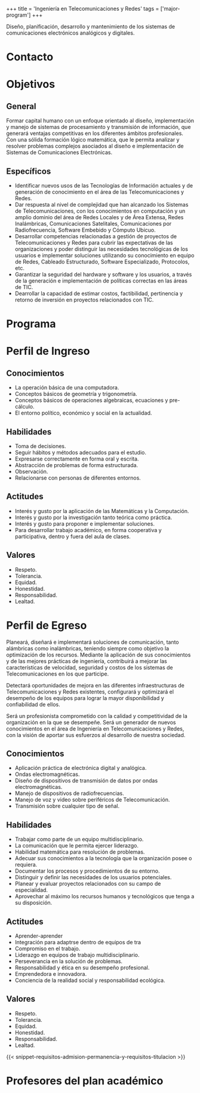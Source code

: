 +++
title = 'Ingeniería en Telecomunicaciones y Redes'
tags = ['major-program']
+++

Diseño, planificación, desarrollo y mantenimiento de los sistemas de comunicaciones electrónicos analógicos y digitales.

<!--more-->

# Contacto

# Objetivos

## General

Formar capital humano con un enfoque orientado al diseño, implementación y manejo de sistemas de procesamiento y transmisión de información, que generará ventajas competitivas en los diferentes ámbitos profesionales. Con una sólida formación lógico matemática, que le permita analizar y resolver problemas complejos asociados al diseño e implementación de Sistemas de Comunicaciones Electrónicas.

## Específicos

- Identificar nuevos usos de las Tecnologías de Información actuales y de generación de conocimiento en el área de las Telecomunicaciones y Redes.
- Dar respuesta al nivel de complejidad que han alcanzado los Sistemas de Telecomunicaciones, con los conocimientos en computación y un amplio dominio del área de Redes Locales y de Área Extensa, Redes Inalámbricas, Comunicaciones Satelitales, Comunicaciones por Radiofrecuencia, Software Embebido y Cómputo Ubicuo.
- Desarrollar competencias relacionadas a gestión de proyectos de Telecomunicaciones y Redes para cubrir las expectativas de las organizaciones y poder distinguir las necesidades tecnológicas de los usuarios e implementar soluciones utilizando su conocimiento en equipo de Redes, Cableado Estructurado, Software Especializado, Protocolos, etc.
- Garantizar la seguridad del hardware y software y los usuarios, a través de la generación e implementación de políticas correctas en las áreas de TIC.
- Dearrollar la capacidad de estimar costos, factibilidad, pertinencia y retorno de inversión en proyectos relacionados con TIC.

# Programa

# Perfil de Ingreso

## Conocimientos

- La operación básica de una computadora.
- Conceptos básicos de geometría y trigonometría.
- Conceptos básicos de operaciones algebraicas, ecuaciones y pre-cálculo.
- El entorno político, económico y social en la actualidad.

## Habilidades

- Toma de decisiones.
- Seguir hábitos y métodos adecuados para el estudio.
- Expresarse correctamente en forma oral y escrita.
- Abstracción de problemas de forma estructurada.
- Observación.
- Relacionarse con personas de diferentes entornos.

## Actitudes

- Interés y gusto por la aplicación de las Matemáticas y la Computación.
- Interés y gusto por la investigación tanto teórica como práctica.
- Interés y gusto para proponer e implementar soluciones.
- Para desarrollar trabajo académico, en forma cooperativa y participativa, dentro y fuera del aula de clases.

## Valores

- Respeto.
- Tolerancia.
- Equidad.
- Honestidad.
- Responsabilidad.
- Lealtad.

# Perfil de Egreso


Planeará, diseñará e implementará soluciones de comunicación, tanto alámbricas como inalámbricas, teniendo siempre como objetivo la optimización de los recursos. Mediante la aplicación de sus conocimientos y de las mejores prácticas de ingeniería, contribuirá a mejorar las características de velocidad, seguridad y costos de los sistemas de Telecomunicaciones en los que participe.

Detectará oportunidades de mejora en las diferentes infraestructuras de Telecomunicaciones y Redes existentes, configurará y optimizará el desempeño de los equipos para lograr la mayor disponibilidad y confiabilidad de ellos.

Será un profesionista comprometido con la calidad y competitividad de la organización en la que se desempeñe. Será un generador de nuevos conocimientos en el área de Ingeniería en Telecomunicaciones y Redes, con la visión de aportar sus esfuerzos al desarrollo de nuestra sociedad.

## Conocimientos

- Aplicación práctica de electrónica digital y analógica.
- Ondas electromagnéticas.
- Diseño de dispositivos de transmisión de datos por ondas electromagnéticas.
- Manejo de dispositivos de radiofrecuencias.
- Manejo de voz y video sobre periféricos de Telecomunicación.
- Transmisión sobre cualquier tipo de señal.

## Habilidades

- Trabajar como parte de un equipo multidisciplinario.
- La comunicación que le permita ejercer liderazgo.
- Habilidad matemática para resolución de problemas.
- Adecuar sus conocimientos a la tecnología que la organización posee o requiera.
- Documentar los procesos y procedimientos de su entorno.
- Distinguir y definir las necesidades de los usuarios potenciales.
- Planear y evaluar proyectos relacionados con su campo de especialidad.
- Aprovechar al máximo los recursos humanos y tecnológicos que tenga a su disposición.

## Actitudes

- Aprender-aprender
- Integración para adaptrse dentro de equipos de tra
- Compromiso en el trabajo.
- Liderazgo en equipos de trabajo multidisciplinario.
- Perseverancia en la solución de problemas.
- Responsabilidad y ética en su desempeño profesional.
- Emprendedora e innovadora.
- Conciencia de la realidad social y responsabilidad ecológica.

## Valores

- Respeto.
- Tolerancia.
- Equidad.
- Honestidad.
- Responsabilidad.
- Lealtad.

{{< snippet-requisitos-admision-permanencia-y-requisitos-titulacion >}}

# Profesores del plan académico
